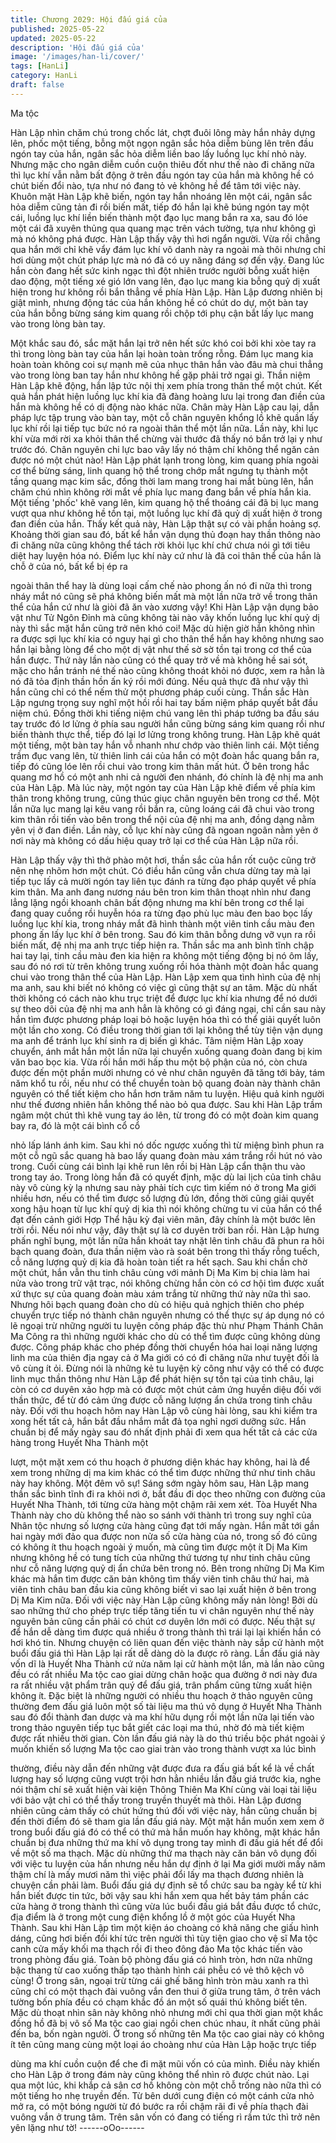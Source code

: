 ```yaml
---
title: Chương 2029: Hội đấu giá của
published: 2025-05-22
updated: 2025-05-22
description: 'Hội đấu giá của'
image: '/images/han-li/cover/'
tags: [HanLi]
category: HanLi
draft: false
---
```


Ma tộc

Hàn Lập nhìn chăm chú trong chốc lát, chợt đuôi lông mày hắn
nhảy dựng lên, phốc một tiếng, bỗng một ngọn ngân sắc hỏa
diễm bùng lên trên đầu ngón tay của hắn, ngân sắc hỏa diễm liền
bao lấy luồng lục khí nhỏ này.
Nhưng mặc cho ngân diễm cuồn cuộn thiêu đốt như thế nào đi
chăng nữa thì lục khí vẫn nằm bất động ở trên đầu ngón tay của
hắn mà không hề có chút biến đổi nào, tựa như nó đang tỏ vẻ
không hề để tâm tới việc này.
Khuôn mặt Hàn Lập khẽ biến, ngón tay hắn nhoáng lên một cái,
ngân sắc hỏa diễm cũng tản đi rồi biến mất, tiếp đó hắn lại khẽ
búng ngón tay một cái, luồng lục khí liền biến thành một đạo lục
mang bắn ra xa, sau đó lóe một cái đã xuyên thủng qua quang
mạc trên vách tường, tựa như không gì mà nó không phá được.
Hàn Lập thấy vậy thì hơi ngẩn người.
Vừa rồi chẳng qua hắn mới chỉ khẽ vẩy đám lục khí vô danh này
ra ngoài mà thôi nhưng chỉ hơi dùng một chút pháp lực mà nó đã
có uy năng đáng sợ đến vậy.
Đang lúc hắn còn đang hết sức kinh ngạc thì đột nhiên trước
người bỗng xuất hiện dao động, một tiếng xé gió lớn vang lên,
đạo lục mang kia bỗng quỷ dị xuất hiện trong hư không rồi bắn
thẳng về phía Hàn Lập.
Hàn Lập đương nhiên bị giật mình, nhưng động tác của hắn
không hề có chút do dự, một bàn tay của hắn bỗng bừng sáng
kim quang rồi chộp tới phụ cận bắt lấy lục mang vào trong lòng
bàn tay.

Một khắc sau đó, sắc mặt hắn lại trở nên hết sức khó coi bởi khi
xòe tay ra thì trong lòng bàn tay của hắn lại hoàn toàn trống rỗng.
Đám lục mang kia hoàn toàn không coi sự mạnh mẽ của nhục
thân hắn vào đâu mà chui thẳng vào trong lòng ban tay hắn như
không hề gặp phải trở ngại gì.
Thần niệm Hàn Lập khẽ động, hắn lập tức nội thị xem phía trong
thân thể một chút.
Kết quả hắn phát hiện luồng lục khí kia đã đàng hoàng lưu lại
trong đan điền của hắn mà không hề có dị động nào khác nữa.
Chân mày Hàn Lập cau lại, dẫn pháp lực tập trung vào bàn tay,
một cỗ chân nguyên khổng lồ khẽ quần lấy lục khí rồi lại tiếp tục
bức nó ra ngoài thân thể một lần nữa.
Lần này, khi lục khí vừa mới rời xa khỏi thân thể chừng vài thước
đã thấy nó bắn trở lại y như trước đó.
Chân nguyên chi lực bao vây lấy nó thậm chí không thể ngăn cản
được nó một chút nào!
Hàn Lập phát lạnh trong lòng, kim quang phía ngoài cơ thể bừng
sáng, linh quang hộ thể trong chớp mắt ngưng tụ thành một tầng
quang mạc kim sắc, đồng thời lam mang trong hai mắt bùng lên,
hắn chăm chú nhìn không rời mắt về phía lục mang đang bắn về
phía hắn kia.
Một tiếng 'phốc' khẽ vang lên, kim quang hộ thể thoáng cái đã bị
lục mang vượt qua như không hề tồn tại, một luồng lục khí đã quỷ
dị xuất hiện ở trong đan điền của hắn.
Thấy kết quả này, Hàn Lập thật sự có vài phần hoảng sợ.
Khoảng thời gian sau đó, bất kể hắn vận dụng thủ đoạn hay thần
thông nào đi chăng nữa cũng không thể tách rời khỏi lục khí chứ
chưa nói gì tới tiêu diệt hay luyện hóa nó. Điểm lục khí này cứ
như là đã coi thân thể của hắn là chỗ ở của nó, bất kể bị ép ra

ngoài thân thể hay là dùng loại cấm chế nào phong ấn nó đi nữa
thì trong nháy mắt nó cũng sẽ phá không biến mất mà một lần
nữa trở về trong thân thể của hắn cứ như là giòi đã ăn vào xương
vậy!
Khi Hàn Lập vận dụng bảo vật như Tử Ngôn Đỉnh mà cũng không
tài nào vây khốn luồng lục khí quỷ dị này thì sắc mặt hắn cũng trở
nên khó coi! Mặc dù hiện giờ hắn không nhìn ra được sợi lục khí
kia có nguy hại gì cho thân thể hắn hay không nhưng sao hắn lại
bằng lòng để cho một dị vật như thế sờ sờ tồn tại trong cơ thể
của hắn được.
Thứ này lần nào cũng có thể quay trở về mà không hề sai sót,
mặc cho hắn tránh né thế nào cũng không thoát khỏi nó được,
xem ra hẳn là nó đã tỏa định thần hồn ấn ký rồi mới đúng. Nếu
quả thực đã như vậy thì hắn cũng chỉ có thể nếm thử một phương
pháp cuối cùng.
Thần sắc Hàn Lập ngưng trọng suy nghĩ một hồi rồi hai tay bấm
niệm pháp quyết bắt đầu niệm chú. Đồng thời khi tiếng niệm chú
vang lên thì pháp tướng ba đầu sáu tay trước đó lơ lửng ở phía
sau người hắn cũng bừng sáng kim quang rồi như biến thành
thực thể, tiếp đó lại lơ lửng trong không trung.
Hàn Lập khẽ quát một tiếng, một bàn tay hắn vỗ nhanh như chớp
vào thiên linh cái.
Một tiếng trầm đục vang lên, từ thiên linh cái của hắn có một đoàn
hắc quang bắn ra, tiếp đó cũng lóe lên rồi chui vào trong kim thân
mất hút. Ở bên trong hắc quang mơ hồ có một anh nhi cả người
đen nhánh, đó chính là đệ nhị ma anh của Hàn Lập.
Mà lúc này, một ngón tay của Hàn Lập khẽ điểm về phía kim thân
trong không trung, cũng thúc giục chân nguyên bên trong cơ thể.
Một lần nữa lục mang lại kêu vang rồi bắn ra, cũng loáng cái đã
chui vào trong kim thân rồi tiến vào bên trong thể nội của đệ nhị
ma anh, đồng dạng nằm yên vị ở đan điền. Lần này, cỗ lục khí
này cũng đã ngoan ngoãn nằm yên ở nơi này mà không có dấu
hiệu quay trở lại cơ thể của Hàn Lập nữa rồi.

Hàn Lập thấy vậy thì thở phào một hơi, thần sắc của hắn rốt cuộc
cũng trở nên nhẹ nhõm hơn một chút.
Có điều hắn cũng vẫn chưa dừng tay mà lại tiếp tục lấy cả mười
ngón tay liên tục đánh ra từng đạo pháp quyết về phía kim thân.
Ma anh đang nương náu bên tron kim thân thoạt nhìn như đang
lẳng lặng ngồi khoanh chân bất động nhưng ma khí bên trong cơ
thể lại đang quay cuồng rồi huyễn hóa ra từng đạo phù lục màu
đen bao bọc lấy luồng lục khí kia, trong nháy mắt đã hình thành
một viên tinh cầu màu đen phong ấn lấy lục khí ở bên trong. Sau
đó kim thân bỗng dưng vỡ vụn ra rồi biến mất, đệ nhị ma anh trực
tiếp hiện ra.
Thần sắc ma anh bình tĩnh chập hai tay lại, tinh cầu màu đen kia
hiện ra không một tiếng động bị nó ôm lấy, sau đó nó rơi từ trên
không trung xuống rồi hóa thành một đoàn hắc quang chui vào
trong thân thể của Hàn Lập.
Hàn Lập xem qua tình hình của đệ nhị ma anh, sau khi biết nó
không có việc gì cũng thật sự an tâm. Mặc dù nhất thời không có
cách nào khu trục triệt để được lục khí kia nhưng để nó dưới sự
theo dõi của đệ nhị ma anh hẳn là không có gì đáng ngại, chỉ cần
sau này hắn tìm được phương pháp loại bỏ hoặc luyện hóa thì có
thể giải quyết luôn một lần cho xong. Có điều trong thời gian tới
lại không thể tùy tiện vận dụng ma anh để tránh lục khí sinh ra dị
biến gì khác.
Tâm niệm Hàn Lập xoay chuyển, ánh mắt hắn một lần nữa lại
chuyển xuống quang đoàn đang bị kim văn bao bọc kia. Vừa rồi
hắn mới hấp thu một bộ phận của nó, còn chưa được đến một
phần mười nhưng có vẻ như chân nguyên đã tăng tới bảy, tám
năm khổ tu rồi, nếu như có thể chuyển toàn bộ quang đoàn này
thành chân nguyên có thể tiết kiệm cho hắn hơn trăm năm tu
luyện. Hiệu quả kinh người như thế đương nhiên hắn không thể
nào bỏ qua được.
Sau khi Hàn Lập trầm ngâm một chút thì khẽ vung tay áo lên, từ
trong đó có một đoàn kim quang bay ra, đó là một cái bình cổ cổ

nhỏ lấp lánh ánh kim. Sau khi nó dốc ngược xuống thì từ miệng
bình phun ra một cỗ ngũ sắc quang hà bao lấy quang đoàn màu
xám trắng rồi hút nó vào trong. Cuối cùng cái bình lại khẽ run lên
rồi bị Hàn Lập cẩn thận thu vào trong tay áo.
Trong lòng hắn đã có quyết định, mặc dù lai lịch của tinh châu này
vô cùng kỳ lạ nhưng sau này phải tích cực tìm kiếm nó ở trong
Ma giới nhiều hơn, nếu có thể tìm được số lượng đủ lớn, đồng
thời cũng giải quyết xong hậu hoạn từ lục khí quỷ dị kia thì nói
không chừng tu vi của hắn có thể đạt đến cảnh giới Hợp Thể hậu
kỳ đại viên mãn, đây chính là một bước lên trời rồi. Nếu nói như
vậy, đây thật sự là cơ duyên trời ban rồi.
Hàn Lập hưng phấn nghĩ bụng, một lần nữa hắn khoát tay nhặt
lên tinh châu đã phun ra hôi bạch quang đoàn, đưa thần niệm vào
rà soát bên trong thì thấy rỗng tuếch, cỗ năng lượng quỷ dị kia đã
hoàn toàn tiết ra hết sạch.
Sau khi chần chờ một chút, hắn vẫn thu tinh châu cùng với mảnh
Dị Ma Kim bị chia làm hai nửa vào trong trữ vật trạc, nói không
chừng hắn còn có cơ hội tìm được xuất xứ thực sự của quang
đoàn màu xám trắng từ những thứ này nữa thì sao.
Nhưng hôi bạch quang đoàn cho dù có hiệu quả nghịch thiên cho
phép chuyển trực tiếp nó thành chân nguyên nhưng có thể thực
sự áp dụng nó có lẽ ngoại trừ những người tu luyện công pháp
đặc thù như Phạm Thánh Chân Ma Công ra thì những người
khác cho dù có thể tìm được cũng không dùng được. Công pháp
khác cho phép đồng thời chuyển hóa hai loại năng lượng linh ma
của thiên địa ngay cả ở Ma giới có có đi chăng nữa như tuyệt đối
là vô cùng ít ỏi. Đừng nói là những kẻ tu luyện kỳ công như vậy
có thể có được linh mục thần thông như Hàn Lập để phát hiện sự
tồn tại của tinh châu, lại còn có cơ duyên xảo hợp mà có được
một chút cảm ứng huyền diệu đối với thần thức, để từ đó cảm
ứng được cỗ năng lượng ẩn chứa trong tinh châu này.
Đối với thu hoạch hôm nay Hàn Lập vô cùng hài lòng, sau khi
kiểm tra xong hết tất cả, hắn bắt đầu nhắm mắt đả tọa nghỉ ngơi
dưỡng sức. Hắn chuẩn bị để mấy ngày sau đó nhất định phải đi
xem qua hết tất cả các cửa hàng trong Huyết Nha Thành một

lượt, một mặt xem có thu hoạch ở phương diện khác hay không,
hai là để xem trong những dị ma kim khác có thể tìm được những
thứ như tinh châu này hay không.
Một đêm vô sự! Sáng sớm ngày hôm sau, Hàn Lập mang thần
sắc bình tĩnh đi ra khỏi nơi ở, bắt đầu đi dọc theo những con
đường của Huyết Nha Thành, tới từng cửa hàng một chậm rãi
xem xét.
Tòa Huyết Nha Thành này cho dù không thể nào so sánh với
thành trì trong suy nghĩ của Nhân tộc nhưng số lượng cửa hàng
cũng đạt tới mấy ngàn. Hắn mất tới gần hai ngày mới đảo qua
được non nửa số cửa hàng của nó, trong số đó cũng có không ít
thu hoạch ngoài ý muốn, mà cũng tìm được một ít Dị Ma Kim
nhưng không hề có tung tích của những thứ tương tự như tinh
châu cũng như cỗ năng lượng quỷ dị ẩn chứa bên trong nó. Bên
trong những Dị Ma Kim khác mà hắn tìm được căn bản không tìm
thấy viên tinh châu thứ hai, mà viên tinh châu ban đầu kia cũng
không biết vì sao lại xuất hiện ở bên trong Dị Ma Kim nữa.
Đối với việc này Hàn Lập cũng không mấy nản lòng! Bởi dù sao
những thứ cho phép trực tiếp tăng tiến tu vi chân nguyên như thế
này nguyên bản cũng cần phải có chút cơ duyên lớn mới có
được. Nếu thật sự để hắn dễ dàng tìm được quá nhiều ở trong
thành thì trái lại lại khiến hắn có hơi khó tin.
Nhưng chuyện có liên quan đến việc thành này sắp cử hành một
buổi đấu giá thì Hàn Lập lại rất dễ dàng dò la được rõ ràng. Lần
đấu giá này vốn dĩ là Huyết Nha Thành cứ nửa năm lại cử hành
một lần, mà lần nào cũng đều có rất nhiều Ma tộc cao giai dừng
chân hoặc qua đường ở nơi này đưa ra rất nhiều vật phẩm trân
quý để đấu giá, trân phẩm cũng từng xuất hiện không ít. Đặc biệt
là những người có nhiều thu hoạch ở thảo nguyên cũng thường
đem đấu giá luôn một số tài liệu ma thú vô dụng ở Huyết Nha
Thành sau đó đổi thành đan dược và ma khí hữu dụng rồi một lần
nữa lại tiến vào trong thảo nguyên tiếp tục bắt giết các loại ma
thú, nhờ đó mà tiết kiệm được rất nhiều thời gian.
Còn lần đấu giá này là do thú triều bộc phát ngoài ý muốn khiến
số lượng Ma tộc cao giai tràn vào trong thành vượt xa lúc bình

thường, điều này dẫn đến những vật được đưa ra đấu giá bất kể
là về chất lượng hay số lượng cũng vượt trội hơn hẳn nhiều lần
đấu giá trước kia, nghe nói thậm chí sẽ xuất hiện vài kiện Thông
Thiên Ma Khí cùng vài loại tài liệu với bảo vật chỉ có thể thấy
trong truyền thuyết mà thôi.
Hàn Lập đương nhiên cũng cảm thấy có chút hứng thú đối với
việc này, hắn cũng chuẩn bị đến thời điểm đó sẽ tham gia lần đấu
giá này. Một mặt hắn muốn xem xem ở trong buổi đấu giá đó có
thể có thứ mà hắn muốn hay không, mặt khác hắn chuẩn bị đưa
những thứ ma khí vô dụng trong tay mình đi đấu giá hết để đổi về
một số ma thạch. Mặc dù những thứ ma thạch này căn bản vô
dụng đối với việc tu luyện của hắn nhưng nếu hắn dự định ở lại
Ma giới mười mấy năm thậm chí là mấy mươi năm thì việc phải
đổi lấy ma thạch đương nhiên là chuyện cần phải làm.
Buổi đấu giá dự định sẽ tổ chức sau ba ngày kể từ khi hắn biết
được tin tức, bởi vậy sau khi hắn xem qua hết bảy tám phần các
cửa hàng ở trong thành thì cũng vừa lúc buổi đấu giá bắt đầu
được tổ chức, địa điểm là ở trong một cung điện khổng lồ ở một
góc của Huyết Nha Thành.
Sau khi Hàn Lập tìm một kiện áo choàng có khả năng che giấu
hình dáng, cũng hơi biến đổi khí tức trên người thì tùy tiện giao
cho vệ sĩ Ma tộc canh cửa mấy khối ma thạch rồi đi theo đông
đảo Ma tộc khác tiến vào trong phòng đấu giá.
Toàn bộ phòng đấu giá có hình tròn, hơn nữa những bậc thang từ
cao xuống thấp tạo thành hình cái phễu có vẻ thô kệch vô cùng!
Ở trong sân, ngoại trừ từng cái ghế băng hình tròn màu xanh ra
thì cũng chỉ có một thạch đài vuông vắn đen thui ở giữa trung
tâm, ở trên vách tường bốn phía đều có chạm khắc đồ án một số
quái thú không biết tên.
Mặc dù thoạt nhìn sân này không nhỏ nhưng mới chỉ qua thời
gian một khắc đồng hồ đã bị vô số Ma tộc cao giai ngồi chen chúc
nhau, ít nhất cũng phải đến ba, bốn ngàn người.
Ở trong số những tên Ma tộc cao giai này có không ít tên cũng
mang cùng một loại áo choàng như của Hàn Lập hoặc trực tiếp

dùng ma khí cuồn cuộn để che đi mặt mũi vốn có của mình. Điều
này khiến cho Hàn Lập ở trong đám này cũng không thể nhìn rõ
được chút nào.
Lại qua một lúc, khi khắp cả sân cơ hồ không còn một chỗ trống
nào nữa thì có một tiếng ho nhẹ truyền đến. Từ bên dưới cung
điện có một cánh cửa nhỏ mở ra, có một bóng người từ đó bước
ra rồi chậm rãi đi về phía thạch đài vuông vắn ở trung tâm.
Trên sân vốn có đang có tiếng rì rầm tức thì trở nên yên lặng như
tờ!
------oOo------
